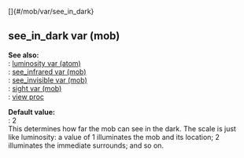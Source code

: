 []{#/mob/var/see_in_dark}    
## see_in_dark var (mob)    
**See also:**    
:   [luminosity var (atom)](/ref/atom/var/luminosity)    
:   [see_infrared var (mob)](/ref/mob/var/see_infrared)    
:   [see_invisible var (mob)](/ref/mob/var/see_invisible)    
:   [sight var (mob)](/ref/mob/var/sight)    
:   [view proc](/ref/proc/view)    
<!-- -->    
**Default value:**    
:   2    
This determines how far the mob can see in the dark. The scale is just    
like luminosity: a value of 1 illuminates the mob and its location; 2    
illuminates the immediate surrounds; and so on.  